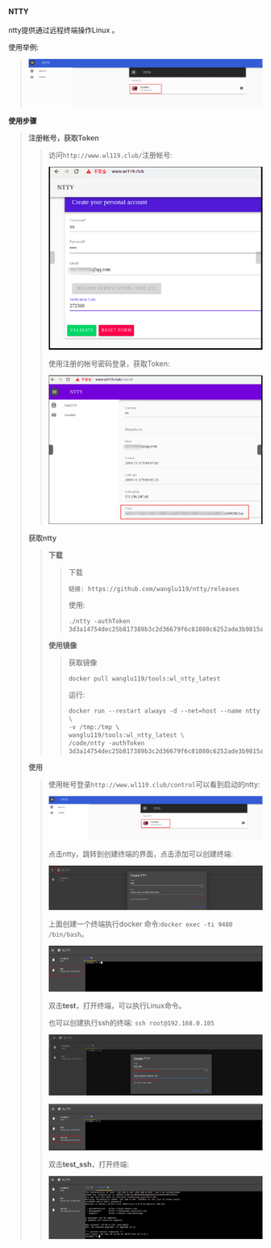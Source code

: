 
#### NTTY

ntty提供通过远程终端操作Linux 。

使用举例:

>![](./images/t.gif)

**使用步骤**

>**注册帐号，获取Token**
>
>>访问`http://www.wl119.club/`注册帐号:
>>
>>![](./images/use_doc_1.png)
>>
>>使用注册的帐号密码登录，获取Token:
>>
>>![](./images/use_doc_2.png)
>
>**获取ntty**
>
>>**下载**
>>
>>>下载
>>>
>>>```
>>>链接: https://github.com/wanglu119/ntty/releases
>>>```
>>>
>>>使用:
>>>
>>>```
>>>./ntty -authToken 3d3a14754dec25b817389b3c2d36679f6c81080c6252ade3b9815a584f28e1ae
>>>```
>>>
>>>
>>
>>
>>
>>**使用镜像**
>>
>>>获取镜像
>>>
>>>```
>>>docker pull wanglu119/tools:wl_ntty_latest
>>>```
>>>
>>>运行:
>>>
>>>```
>>>docker run --restart always -d --net=host --name ntty \
>>>-v /tmp:/tmp \
>>>wanglu119/tools:wl_ntty_latest \
>>>/code/ntty -authToken 3d3a14754dec25b817389b3c2d36679f6c81080c6252ade3b9815a584f28e1ae
>>>```
>>>
>>>
>>
>>
>
>**使用**
>
>>使用帐号登录`http://www.wl119.club/control`可以看到启动的ntty:
>>
>>![](./images/1.png)
>>
>>点击ntty，跳转到创建终端的界面，点击添加可以创建终端:
>>
>>![](./images/2.png)
>>
>>上面创建一个终端执行docker 命令:`docker exec -ti 9480 /bin/bash`。
>>
>>![](./images/3.png)
>>
>>双击**test**，打开终端，可以执行Linux命令。
>>
>>也可以创建执行ssh的终端: `ssh root@192.168.0.105`
>>
>>![](./images/4.png)
>>
>>![](./images/5.png)
>>
>>双击**test_ssh**，打开终端:
>>
>>![](./images/6.png)
>>
>>
>
>






























